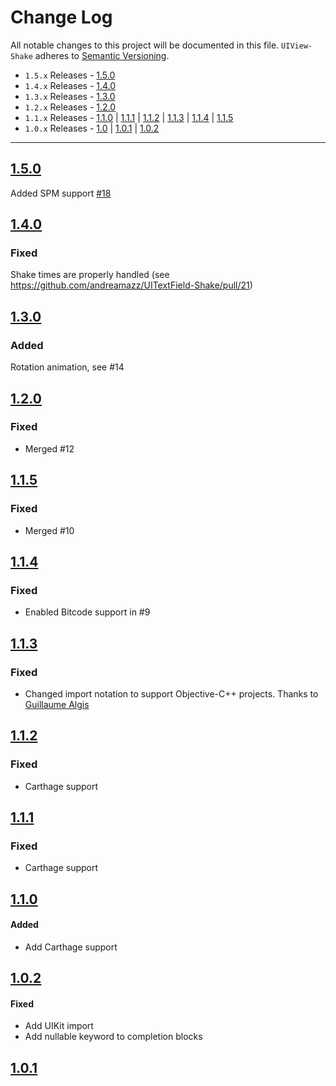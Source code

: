 # Change Log
All notable changes to this project will be documented in this file.
`UIView-Shake` adheres to [Semantic Versioning](http://semver.org/).

- `1.5.x` Releases - [1.5.0](#150)  
- `1.4.x` Releases - [1.4.0](#140)
- `1.3.x` Releases - [1.3.0](#130)  
- `1.2.x` Releases - [1.2.0](#120)  
- `1.1.x` Releases - [1.1.0](#110) | [1.1.1](#111) | [1.1.2](#112) | [1.1.3](#113) | [1.1.4](#114) | [1.1.5](#115)  
- `1.0.x` Releases - [1.0](#10) | [1.0.1](#101) | [1.0.2](#102)

---

## [1.5.0](https://github.com/andreamazz/UIView-Shake/releases/tag/1.5.0)  

Added SPM support [#18](https://github.com/andreamazz/UIView-Shake/pull/18)  

## [1.4.0](https://github.com/andreamazz/UIView-Shake/releases/tag/1.4.0)

### Fixed
Shake times are properly handled (see https://github.com/andreamazz/UITextField-Shake/pull/21)

## [1.3.0](https://github.com/andreamazz/UIView-Shake/releases/tag/1.3.0)

### Added
Rotation animation, see #14

## [1.2.0](https://github.com/andreamazz/UIView-Shake/releases/tag/1.2.0)

### Fixed
- Merged #12  

## [1.1.5](https://github.com/andreamazz/UIView-Shake/releases/tag/1.1.5)

### Fixed
- Merged #10  

## [1.1.4](https://github.com/andreamazz/UIView-Shake/releases/tag/1.1.4)

### Fixed
- Enabled Bitcode support in #9  

## [1.1.3](https://github.com/andreamazz/UIView-Shake/releases/tag/1.1.3)

### Fixed
- Changed import notation to support Objective-C++ projects. Thanks to [Guillaume Algis](https://github.com/guillaume-algis)  

## [1.1.2](https://github.com/andreamazz/UIView-Shake/releases/tag/1.1.2)

### Fixed
- Carthage support

## [1.1.1](https://github.com/andreamazz/UIView-Shake/releases/tag/1.1.1)

### Fixed
- Carthage support

## [1.1.0](https://github.com/andreamazz/UIView-Shake/releases/tag/1.1.0)

#### Added  
- Add Carthage support   

## [1.0.2](https://github.com/andreamazz/UIView-Shake/releases/tag/1.0.2)

#### Fixed  
- Add UIKit import  
- Add nullable keyword to completion blocks  

## [1.0.1](https://github.com/andreamazz/UIView-Shake/releases/tag/1.0.1)
